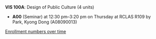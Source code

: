 **VIS 100A**: Design of Public Culture (4 units)

- **A00** (Seminar) at 12:30 pm–3:20 pm on Thursday at RCLAS R109 by Park, Kyong Dong (A08090013)

[Enrollment numbers over time](./VIS100A.tsv)

